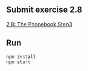 ## Submit exercise 2.8
[2.8: The Phonebook Step3](<https://fullstackopen.com/en/part2/forms#exercises-2-6-2-10:~:text=2.8%3A%20The%20Phonebook%20Step3>)

## Run
`npm install`  
`npm start`  